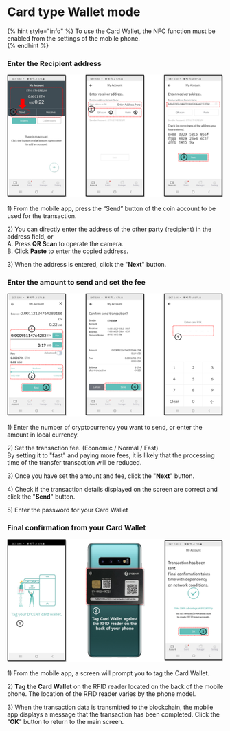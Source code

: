 # Card type Wallet mode

{% hint style="info" %}
To use the Card Wallet, the NFC function must be enabled from the settings of the mobile phone.  
{% endhint %}

### Enter the Recipient address

![](../../.gitbook/assets/mode_cardtype_send_01_en.png)

1\) From the mobile app, press the “Send” button of the coin account to be used for the transaction.

2\) You can directly enter the address of the other party \(recipient\) in the address field, or   
     A. Press **QR Scan** to operate the camera.   
     B. Click **Paste** to enter the copied address.

3\) When the address is entered, click the "**Next**" button.  


### Enter the amount to send and set the fee

![](../../.gitbook/assets/mode_cardtype_send_02_en.png)

1\) Enter the number of cryptocurrency you want to send, or enter the amount in local currency.

2\) Set the transaction fee. \(Economic / Normal / Fast\)   
By setting it to "fast" and paying more fees, it is likely that the processing time of the transfer transaction will be reduced.

3\) Once you have set the amount and fee, click the "**Next**" button.

4\) Check if the transaction details displayed on the screen are correct and click the "**Send**" button.  
  
5\) Enter the password for your Card Wallet  


### Final confirmation from your Card Wallet

![](../../.gitbook/assets/mode_cardtype_send_03_en.png)

1\) From the mobile app, a screen will prompt you to tag the Card Wallet.

2\) **Tag the Card Wallet** on the RFID reader located on the back of the mobile phone. The location of the RFID reader varies by the phone model.

3\) When the transaction data is transmitted to the blockchain, the mobile app displays a message that the transaction has been completed. Click the "**OK**" button to return to the main screen.

